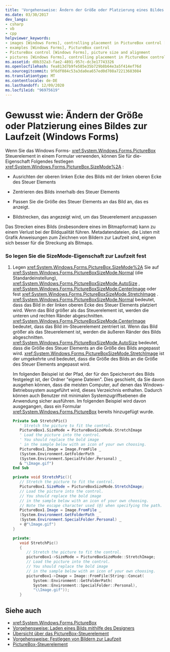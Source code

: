```yaml
---
title: 'Vorgehensweise: Ändern der Größe oder Platzierung eines Bildes zur Laufzeit'
ms.date: 03/30/2017
dev_langs:
- csharp
- vb
- cpp
helpviewer_keywords:
- images [Windows Forms], controlling placement in PictureBox control [Windows Forms]
- examples [Windows Forms], PictureBox control
- PictureBox control [Windows Forms], picture size and alignment
- pictures [Windows Forms], controlling placement in PictureBox control [Windows Forms]
ms.assetid: d0b332a3-fae2-4891-957c-dc3e17743326
ms.openlocfilehash: fea813d7b9fe585e35b729b8b64e3a5f414ef76d
ms.sourcegitcommit: 9f6df084c53a3da0ea657ed0d708a72213683084
ms.translationtype: MT
ms.contentlocale: de-DE
ms.lasthandoff: 12/09/2020
ms.locfileid: "96975619"
---
```

# <a name="how-to-modify-the-size-or-placement-of-a-picture-at-run-time-windows-forms"></a>Gewusst wie: Ändern der Größe oder Platzierung eines Bildes zur Laufzeit (Windows Forms)
Wenn Sie das Windows Forms- <xref:System.Windows.Forms.PictureBox> Steuerelement in einem Formular verwenden, können Sie für die-Eigenschaft Folgendes festlegen <xref:System.Windows.Forms.PictureBox.SizeMode%2A> :  
  
- Ausrichten der oberen linken Ecke des Bilds mit der linken oberen Ecke des Steuer Elements  
  
- Zentrieren des Bilds innerhalb des Steuer Elements  
  
- Passen Sie die Größe des Steuer Elements an das Bild an, das es anzeigt.  
  
- Bildstrecken, das angezeigt wird, um das Steuerelement anzupassen  
  
 Das Strecken eines Bilds (insbesondere eines im Bitmapformat) kann zu einem Verlust bei der Bildqualität führen. Metadatendateien, die Listen mit Grafik Anweisungen zum Zeichnen von Bildern zur Laufzeit sind, eignen sich besser für die Streckung als Bitmaps.  
  
### <a name="to-set-the-sizemode-property-at-run-time"></a>So legen Sie die SizeMode-Eigenschaft zur Laufzeit fest  
  
1. Legen <xref:System.Windows.Forms.PictureBox.SizeMode%2A> Sie auf <xref:System.Windows.Forms.PictureBoxSizeMode.Normal> (die Standardeinstellung), <xref:System.Windows.Forms.PictureBoxSizeMode.AutoSize> , <xref:System.Windows.Forms.PictureBoxSizeMode.CenterImage> oder fest <xref:System.Windows.Forms.PictureBoxSizeMode.StretchImage> . <xref:System.Windows.Forms.PictureBoxSizeMode.Normal> bedeutet, dass das Bild in der linken oberen Ecke des Steuer Elements platziert wird. Wenn das Bild größer als das Steuerelement ist, werden die unteren und rechten Ränder abgeschnitten. <xref:System.Windows.Forms.PictureBoxSizeMode.CenterImage> bedeutet, dass das Bild im-Steuerelement zentriert ist. Wenn das Bild größer als das Steuerelement ist, werden die äußeren Ränder des Bilds abgeschnitten. <xref:System.Windows.Forms.PictureBoxSizeMode.AutoSize> bedeutet, dass die Größe des Steuer Elements an die Größe des Bilds angepasst wird. <xref:System.Windows.Forms.PictureBoxSizeMode.StretchImage> ist der umgekehrte und bedeutet, dass die Größe des Bilds an die Größe des Steuer Elements angepasst wird.  
  
     Im folgenden Beispiel ist der Pfad, der für den Speicherort des Bilds festgelegt ist, der Ordner "eigene Dateien". Dies geschieht, da Sie davon ausgehen können, dass die meisten Computer, auf denen das Windows-Betriebssystem ausgeführt wird, dieses Verzeichnis enthalten. Dadurch können auch Benutzer mit minimalen Systemzugriffsebenen die Anwendung sicher ausführen. Im folgenden Beispiel wird davon ausgegangen, dass ein Formular <xref:System.Windows.Forms.PictureBox> bereits hinzugefügt wurde.  
  
    ```vb  
    Private Sub StretchPic()  
       ' Stretch the picture to fit the control.  
       PictureBox1.SizeMode = PictureBoxSizeMode.StretchImage  
       ' Load the picture into the control.  
       ' You should replace the bold image
       ' in the sample below with an icon of your own choosing.  
       PictureBox1.Image = Image.FromFile _  
       (System.Environment.GetFolderPath _  
       (System.Environment.SpecialFolder.Personal) _  
       & "\Image.gif")  
    End Sub  
    ```  
  
    ```csharp  
    private void StretchPic(){  
       // Stretch the picture to fit the control.  
       PictureBox1.SizeMode = PictureBoxSizeMode.StretchImage;  
       // Load the picture into the control.  
       // You should replace the bold image
       // in the sample below with an icon of your own choosing.  
       // Note the escape character used (@) when specifying the path.  
       PictureBox1.Image = Image.FromFile _  
       (System.Environment.GetFolderPath _  
       (System.Environment.SpecialFolder.Personal) _  
       + @"\Image.gif")  
    }  
    ```  
  
    ```cpp  
    private:  
       void StretchPic()  
       {  
          // Stretch the picture to fit the control.  
          pictureBox1->SizeMode = PictureBoxSizeMode::StretchImage;  
          // Load the picture into the control.  
          // You should replace the bold image
          // in the sample below with an icon of your own choosing.  
          pictureBox1->Image = Image::FromFile(String::Concat(  
             System::Environment::GetFolderPath(  
             System::Environment::SpecialFolder::Personal),  
             "\\Image.gif"));  
       }  
    ```  
  
## <a name="see-also"></a>Siehe auch

- <xref:System.Windows.Forms.PictureBox>
- [Vorgehensweise: Laden eines Bilds mithilfe des Designers](how-to-load-a-picture-using-the-designer-windows-forms.md)
- [Übersicht über das PictureBox-Steuerelement](picturebox-control-overview-windows-forms.md)
- [Vorgehensweise: Festlegen von Bildern zur Laufzeit](how-to-set-pictures-at-run-time-windows-forms.md)
- [PictureBox-Steuerelement](picturebox-control-windows-forms.md)

